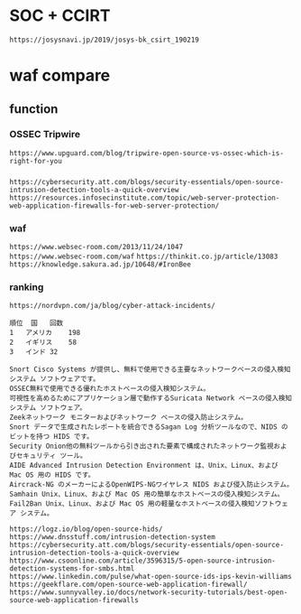# SOC + CCIRT
`https://josysnavi.jp/2019/josys-bk_csirt_190219`  

# waf compare
## function 
### OSSEC Tripwire
`https://www.upguard.com/blog/tripwire-open-source-vs-ossec-which-is-right-for-you`  
### 
`https://cybersecurity.att.com/blogs/security-essentials/open-source-intrusion-detection-tools-a-quick-overview`  
`https://resources.infosecinstitute.com/topic/web-server-protection-web-application-firewalls-for-web-server-protection/`  
### waf
`https://www.websec-room.com/2013/11/24/1047`  
`https://www.websec-room.com/waf`
`https://thinkit.co.jp/article/13083`
`https://knowledge.sakura.ad.jp/10648/#IronBee`  

### ranking
`https://nordvpn.com/ja/blog/cyber-attack-incidents/`  
```
順位	国	回数
1	アメリカ	198
2	イギリス	58
3	インド	32

Snort Cisco Systems が提供し、無料で使用できる主要なネットワークベースの侵入検知システム ソフトウェアです。
OSSEC無料で使用できる優れたホストベースの侵入検知システム。
可視性を高めるためにアプリケーション層で動作するSuricata Network ベースの侵入検知システム ソフトウェア。
Zeekネットワーク モニターおよびネットワーク ベースの侵入防止システム。
Snort データで生成されたレポートを統合できるSagan Log 分析ツールなので、NIDS のビットを持つ HIDS です。
Security Onion他の無料ツールから引き出された要素で構成されたネットワーク監視およびセキュリティ ツール。
AIDE Advanced Intrusion Detection Environment は、Unix、Linux、および Mac OS 用の HIDS です。
Aircrack-NG のメーカーによるOpenWIPS-NGワイヤレス NIDS および侵入防止システム。
Samhain Unix、Linux、および Mac OS 用の簡単なホストベースの侵入検知システム。
Fail2Ban Unix、Linux、および Mac OS 用の軽量なホストベースの侵入検知ソフトウェア システム。

https://logz.io/blog/open-source-hids/
https://www.dnsstuff.com/intrusion-detection-system
https://cybersecurity.att.com/blogs/security-essentials/open-source-intrusion-detection-tools-a-quick-overview
https://www.csoonline.com/article/3596315/5-open-source-intrusion-detection-systems-for-smbs.html
https://www.linkedin.com/pulse/what-open-source-ids-ips-kevin-williams
https://geekflare.com/open-source-web-application-firewall/
https://www.sunnyvalley.io/docs/network-security-tutorials/best-open-source-web-application-firewalls
```

